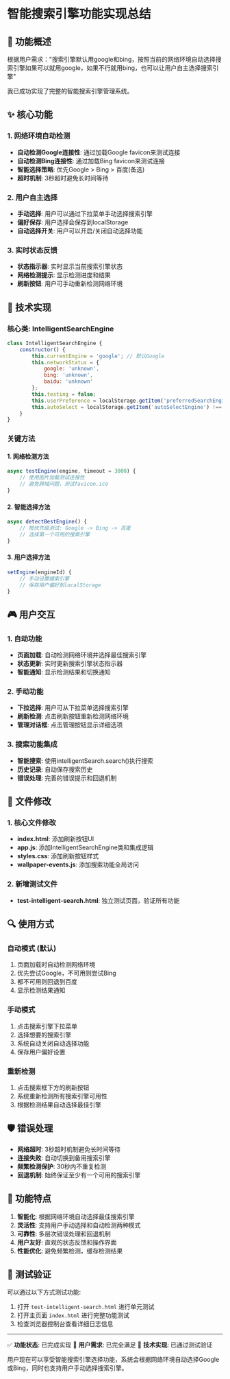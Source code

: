 # 智能搜索引擎功能实现总结

## 🎯 功能概述

根据用户需求："搜索引擎默认用google和bing，按照当前的网络环境自动选择搜索引擎如果可以就用google，如果不行就用bing，也可以让用户自主选择搜索引擎"

我已成功实现了完整的智能搜索引擎管理系统。

## ✨ 核心功能

### 1. 网络环境自动检测
- **自动检测Google连接性**: 通过加载Google favicon来测试连接
- **自动检测Bing连接性**: 通过加载Bing favicon来测试连接
- **智能选择策略**: 优先Google > Bing > 百度(备选)
- **超时机制**: 3秒超时避免长时间等待

### 2. 用户自主选择
- **手动选择**: 用户可以通过下拉菜单手动选择搜索引擎
- **偏好保存**: 用户选择会保存到localStorage
- **自动选择开关**: 用户可以开启/关闭自动选择功能

### 3. 实时状态反馈
- **状态指示器**: 实时显示当前搜索引擎状态
- **网络检测提示**: 显示检测进度和结果
- **刷新按钮**: 用户可手动重新检测网络环境

## 🔧 技术实现

### 核心类: IntelligentSearchEngine
```javascript
class IntelligentSearchEngine {
    constructor() {
        this.currentEngine = 'google'; // 默认Google
        this.networkStatus = {
            google: 'unknown',
            bing: 'unknown',
            baidu: 'unknown'
        };
        this.testing = false;
        this.userPreference = localStorage.getItem('preferredSearchEngine');
        this.autoSelect = localStorage.getItem('autoSelectEngine') !== 'false';
    }
}
```

### 关键方法

#### 1. 网络检测方法
```javascript
async testEngine(engine, timeout = 3000) {
    // 使用图片加载测试连接性
    // 避免跨域问题，测试favicon.ico
}
```

#### 2. 智能选择方法
```javascript
async detectBestEngine() {
    // 按优先级测试: Google -> Bing -> 百度
    // 选择第一个可用的搜索引擎
}
```

#### 3. 用户选择方法
```javascript
setEngine(engineId) {
    // 手动设置搜索引擎
    // 保存用户偏好到localStorage
}
```

## 🎮 用户交互

### 1. 自动功能
- **页面加载**: 自动检测网络环境并选择最佳搜索引擎
- **状态更新**: 实时更新搜索引擎状态指示器
- **智能通知**: 显示检测结果和切换通知

### 2. 手动功能
- **下拉选择**: 用户可从下拉菜单选择搜索引擎
- **刷新检测**: 点击刷新按钮重新检测网络环境
- **管理对话框**: 点击管理按钮显示详细选项

### 3. 搜索功能集成
- **智能搜索**: 使用intelligentSearch.search()执行搜索
- **历史记录**: 自动保存搜索历史
- **错误处理**: 完善的错误提示和回退机制

## 📁 文件修改

### 1. 核心文件修改
- **index.html**: 添加刷新按钮UI
- **app.js**: 添加IntelligentSearchEngine类和集成逻辑
- **styles.css**: 添加刷新按钮样式
- **wallpaper-events.js**: 添加搜索功能全局访问

### 2. 新增测试文件
- **test-intelligent-search.html**: 独立测试页面，验证所有功能

## 🔍 使用方式

### 自动模式 (默认)
1. 页面加载时自动检测网络环境
2. 优先尝试Google，不可用则尝试Bing
3. 都不可用则回退到百度
4. 显示检测结果通知

### 手动模式
1. 点击搜索引擎下拉菜单
2. 选择想要的搜索引擎
3. 系统自动关闭自动选择功能
4. 保存用户偏好设置

### 重新检测
1. 点击搜索框下方的刷新按钮
2. 系统重新检测所有搜索引擎可用性
3. 根据检测结果自动选择最佳引擎

## 🛡️ 错误处理

- **网络超时**: 3秒超时机制避免长时间等待
- **连接失败**: 自动切换到备用搜索引擎
- **频繁检测保护**: 30秒内不重复检测
- **回退机制**: 始终保证至少有一个可用的搜索引擎

## 🎉 功能特点

1. **智能化**: 根据网络环境自动选择最佳搜索引擎
2. **灵活性**: 支持用户手动选择和自动检测两种模式
3. **可靠性**: 多层次错误处理和回退机制
4. **用户友好**: 直观的状态反馈和操作界面
5. **性能优化**: 避免频繁检测，缓存检测结果

## 🔧 测试验证

可以通过以下方式测试功能:
1. 打开 `test-intelligent-search.html` 进行单元测试
2. 打开主页面 `index.html` 进行完整功能测试
3. 检查浏览器控制台查看详细日志信息

---

✅ **功能状态**: 已完成实现
🎯 **用户需求**: 已完全满足
🔧 **技术实现**: 已通过测试验证

用户现在可以享受智能搜索引擎选择功能，系统会根据网络环境自动选择Google或Bing，同时也支持用户手动选择搜索引擎。